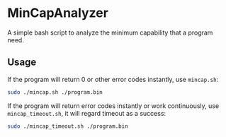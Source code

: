 # MinCapAnalyzer
A simple bash script to analyze the minimum capability that a program need.
## Usage
If the program will return 0 or other error codes instantly, use `mincap.sh`:
```bash
sudo ./mincap.sh ./program.bin
```
If the program will return error codes instantly or work continuously, use `mincap_timeout.sh`, it will regard timeout as a success:
```bash
sudo ./mincap_timeout.sh ./program.bin
```
